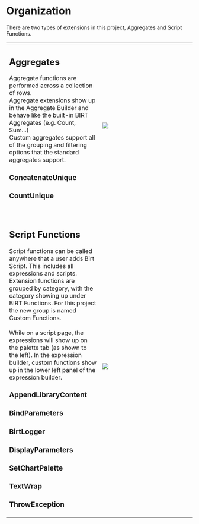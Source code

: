 # Organization #
There are two types of extensions in this project, Aggregates and Script Functions.
<table>
<tr>
<td width='50%' valign='top'>
<h2>Aggregates</h2>
Aggregate functions are performed across a collection of rows.<br>
Aggregate extensions show up in the Aggregate Builder and behave like the built-in BIRT Aggregates (e.g. Count, Sum...)<br>
Custom aggregates support all of the grouping and filtering options that the standard aggregates support.<br>
<h3>ConcatenateUnique</h3>
<h3>CountUnique</h3>
</td>
<td width='50%'><img src='http://svn.codespot.com/a/eclipselabs.org/birt-functions-lib/wiki/functions.attach/AggregationBuilder.png' /></td>
</tr><tr>
<tr height='20px'><td></td></tr>
<td width='50%' valign='top'>
<h2>Script Functions</h2>
Script functions can be called anywhere that a user adds Birt Script.  This includes all expressions and scripts.<br>
Extension functions are grouped by category, with the category showing up under BIRT Functions.  For this project the new group is named Custom Functions.<br>
<br>
While on a script page, the expressions will show up on the palette tab (as shown to the left).  In the expression builder, custom functions show up in the lower left panel of the expression builder.<br>
<h3>AppendLibraryContent</h3>
<h3>BindParameters</h3>
<h3>BirtLogger</h3>
<h3>DisplayParameters</h3>
<h3>SetChartPalette</h3>
<h3>TextWrap</h3>
<h3>ThrowException</h3>
</td><td width='50%'>
<img src='http://svn.codespot.com/a/eclipselabs.org/birt-functions-lib/wiki/functions.attach/CustomFunctions.png' />
</td>
</tr>
</table>


